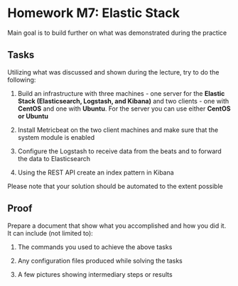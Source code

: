 # Homework M7: Elastic Stack

Main goal is to build further on what was demonstrated during the practice

## Tasks

Utilizing what was discussed and shown during the lecture, try to do the following:

1. Build an infrastructure with three machines - one server for the <strong>Elastic Stack (Elasticsearch, Logstash, and Kibana)</strong> and two clients - one with <strong>CentOS</strong> and one with <strong>Ubuntu</strong>. For the server you can use either <strong>CentOS or Ubuntu</strong>

2. Install Metricbeat on the two client machines and make sure that the system module is enabled

3. Configure the Logstash to receive data from the beats and to forward the data to Elasticsearch

4. Using the REST API create an index pattern in Kibana

Please note that your solution should be automated to the extent possible

## Proof

Prepare a document that show what you accomplished and how you did it. It can include (not limited to):

1. The commands you used to achieve the above tasks

2. Any configuration files produced while solving the tasks

3. A few pictures showing intermediary steps or results